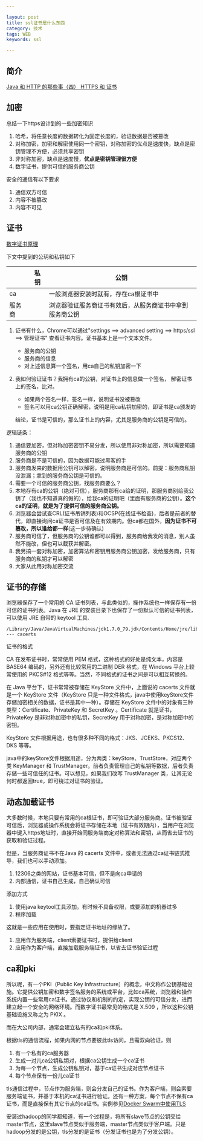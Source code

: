 ```yaml
---

layout: post
title: ssl证书是什么东西
category: 技术
tags: WEB
keywords: ssl

---
```


## 简介 



[Java 和 HTTP 的那些事（四） HTTPS 和 证书](http://www.aneasystone.com/archives/2016/04/java-and-https.html)

## 加密

总结一下https设计到的一些加密知识

1. 哈希，将任意长度的数据转化为固定长度的，验证数据是否被篡改
2. 对称加密，加密和解密使用同一个密钥，对称加密的优点是速度快，缺点是密钥管理不方便，必须共享密钥
3. 非对称加密，缺点是速度慢，**优点是密钥管理很方便**
4. 数字证书，提供可信的服务商公钥

安全的通信有以下要求

1. 通信双方可信
2. 内容不被篡改
3. 内容不可见

## 证书

[数字证书原理](http://www.cnblogs.com/JeffreySun/archive/2010/06/24/1627247.html)

下文中提到的公玥和私钥如下

||私钥|公钥|
|---|---|---|
|ca||一般浏览器安装时就有，存在ca根证书中|
|服务商||浏览器验证服务商证书有效后，从服务商证书中拿到服务商公钥|

1. 证书有什么，Chrome可以通过"settings ==> advanced setting ==> https/ssl ==> 管理证书" 查看证书内容。证书基本上是一个文本文件。

	* 服务商的公钥
	* 服务商的信息
	* 对上述信息算一个签名，用ca自己的私钥加密一下

	
2. 我如何验证证书？我拥有ca的公钥，对证书上的信息做一个签名， 解密证书上的签名，比对。

	* 如果两个签名一样，签名一样，说明证书没被篡改
	* 签名可以用ca公钥正确解密，说明是用ca私钥加密的，即证书是ca颁发的

	结论，证书是可信的，那么证书上的内容，尤其是服务商的公钥是可信的。

逻辑链条：


1. 通信要加密，但对称加密密钥不易分发，所以使用非对称加密，所以需要知道服务商的公钥
2. 服务商是不是可信的，因为数据可能过黑客的手
3. 服务商发来的数据用公钥可以解密，说明服务商是可信的。前提：服务商私钥没泄漏；拿到的服务商公钥是可信的。
4. 需要一个可信的服务商公钥，找服务商要么？
5. 本地存有ca的公钥（绝对可信），服务商那有ca给的证明，那服务商别给我公钥了（我也不知道真的假的），给我ca的证明吧（里面有服务商的公钥）。**这个ca的证明，就是为了提供可信的服务商公钥。**
6. 浏览器会尝试查CRL(证书吊销列表)和OCSP(在线证书检查)，后者是前者的替代，即直接询问ca证书是否可信及在有效期内。但ca都在国外，**因为证书不可篡改，所以谁给都一样**(这一步待确认)
7. 服务商可信了，但服务商的公钥谁都可以得到，服务商给我发的消息，别人虽然不能改，但也可以截获并解密。
8. 我另搞一套对称加密，加密算法和密钥用服务商公钥加密，发给服务商，只有服务商的私钥才可以解密
9. 大家从此用对称加密交流

## 证书的存储

浏览器保存了一个常用的 CA 证书列表，与此类似的，操作系统也一样保存有一份可信的证书列表。Java 在 JRE 的安装目录下也保存了一份默认可信的证书列表，可以使用 JRE 自带的 keytool 工具.

	/Library/Java/JavaVirtualMachines/jdk1.7.0_79.jdk/Contents/Home/jre/lib/security
	---	cacerts

证书的格式

CA 在发布证书时，常常使用 PEM 格式，这种格式的好处是纯文本，内容是 BASE64 编码的，另外还有比较常用的二进制 DER 格式，在 Windows 平台上较常使用的 PKCS#12 格式等等。当然，不同格式的证书之间是可以相互转换的。

在 Java 平台下，证书常常被存储在 KeyStore 文件中，上面说的 cacerts 文件就是一个 KeyStore 文件（KeyStore 只是一种文件格式，java中使用keyStore文件存储加密相关的数据，证书是其中一种）。存储在 KeyStore 文件中的对象有三种类型：Certificate、PrivateKey 和 SecretKey 。Certificate 就是证书，PrivateKey 是非对称加密中的私钥，SecretKey 用于对称加密，是对称加密中的密钥。

KeyStore 文件根据用途，也有很多种不同的格式：JKS、JCEKS、PKCS12、DKS 等等。

java中的keyStore文件根据用途，分为两类：keyStore、TrustStore，对应两个类 KeyManager 和 TrustManager。前者负责管理自己的私钥等数据，后者负责存储一些可信任的证书。可以想见，如果我们改写 TrustManager 类，让其无论何时都返回true，即可绕过对证书的验证。

## 动态加载证书

大多数时候，本地只要有常用的ca根证书，即可验证大部分服务商。证书被验证可信后，浏览器或操作系统会将证书存储在本地（证书有效期内），当用户在浏览器中键入https地址时，直接开始同服务端商定对称算法和密钥，从而省去证书的获取和验证过程。

但是，当服务商证书不在Java 的 cacerts 文件中，或者无法通过ca证书链式推导，我们也可以手动添加。
 
 1. 12306之类的网站，证书基本可信，但不是向ca申请的
 2. 内部通信，证书自己生成，自己确认可信

添加方式

1. 使用java keytool工具添加。有时候不具备权限，或要添加的机器过多
2. 程序加载
 
这就是一些应用在使用时，要指定证书地址的缘故了。

1. 应用作为服务端，client索要证书时，提供给client
2. 应用作为客户端，直接加载服务端证书，以省去证书验证过程

## ca和pki

所以呢，有一个PKI（Public Key Infrastructure）的概念，中文称作公钥基础设施。它提供公钥加密和数字签名服务的系统或平台，比如ca系统，浏览器和操作系统内置一些常用ca证书。通过协议和机制的约定，实现公钥的可信分发，进而建立起一个安全的网络环境。而数字证书最常见的格式是 X.509 ，所以这种公钥基础设施又称之为 PKIX 。

而在大公司内部，通常会建立私有的ca和pki体系。

根据tls的通信流程，如果内网的节点要彼此tls访问，且需双向验证，则

1. 有一个私有的ca服务器
1. 生成一对儿ca公钥私钥对，根据ca公钥生成一个ca证书
2. 为每一个节点，生成公钥私钥对，基于ca证书生成对应节点证书
3. 每个节点保有一份儿ca证书

tls通信过程中，节点作为服务端，则会分发自己的证书。作为客户端，则会索要服务端证书，并基于本机的ca证书进行验证。还有一种方案，每个节点不保有ca证书，而是直接保有其它节点的ca证书。实例参见[Docker Swarm中使用TLS](http://www.voidcn.com/blog/gezhonglei2007/article/p-6030281.html)

安装过hadoop的同学都知道，有一个过程是，将所有slave节点的公钥交给master节点，这里slave节点类似于服务端，master节点类似于客户端。只是hadoop分发的是公钥，tls分发的是证书（分发证书也是为了分发公钥）。
